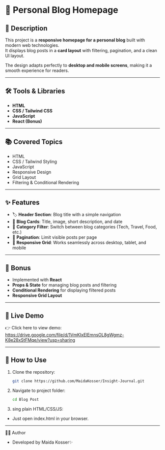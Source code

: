 # 📝 Personal Blog Homepage

## 📖 Description
This project is a **responsive homepage for a personal blog** built with modern web technologies.  
It displays blog posts in a **card layout** with filtering, pagination, and a clean UI layout.  

The design adapts perfectly to **desktop and mobile screens**, making it a smooth experience for readers.  

---

## 🛠️ Tools & Libraries
- **HTML**  
- **CSS / Tailwind CSS**  
- **JavaScript**  
- **React (Bonus)**  

---

## 📚 Covered Topics
- HTML  
- CSS / Tailwind Styling  
- JavaScript  
- Responsive Design  
- Grid Layout  
- Filtering & Conditional Rendering  

---

## ✨ Features
- 🏷️ **Header Section**: Blog title with a simple navigation  
- 📑 **Blog Cards**: Title, image, short description, and date  
- 🔎 **Category Filter**: Switch between blog categories (Tech, Travel, Food, etc.)  
- 📄 **Pagination**: Limit visible posts per page  
- 📱 **Responsive Grid**: Works seamlessly across desktop, tablet, and mobile  

---

## 🚀 Bonus
- Implemented with **React**  
- **Props & State** for managing blog posts and filtering  
- **Conditional Rendering** for displaying filtered posts  
- **Responsive Grid Layout**  

---

## 🎥 Live Demo
👉 Click here to view demo: https://drive.google.com/file/d/1VmKIxElEmnsOL8gWgmz-K8e28xStFMqe/view?usp=sharing

---

## 📂 How to Use
1. Clone the repository:
   ```bash
   git clone https://github.com/MaidaKosser/Insight-Journal.git
   ```
2. Navigate to project folder:
   ```bash
   cd Blog Post
   ```
   
3. sing plain HTML/CSS/JS:
   
- Just open index.html in your browser.

---
👩‍💻 Author
- Developed by Maida Kosser✨

